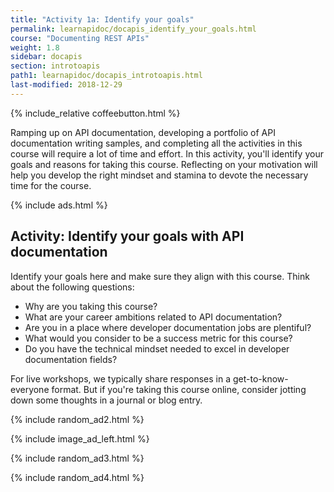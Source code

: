 ```yaml
---
title: "Activity 1a: Identify your goals"
permalink: learnapidoc/docapis_identify_your_goals.html
course: "Documenting REST APIs"
weight: 1.8
sidebar: docapis
section: introtoapis
path1: learnapidoc/docapis_introtoapis.html
last-modified: 2018-12-29
---
```


{% include_relative coffeebutton.html %}

Ramping up on API documentation, developing a portfolio of API documentation writing samples, and completing all the activities in this course will require a lot of time and effort. In this activity, you'll identify your goals and reasons for taking this course. Reflecting on your motivation will help you develop the right mindset and stamina to devote the necessary time for the course.

{% include ads.html %}


## <i class="fa fa-user-circle"></i> Activity: Identify your goals with API documentation


Identify your goals here and make sure they align with this course. Think about the following questions:

*  Why are you taking this course?
*  What are your career ambitions related to API documentation?
*  Are you in a place where developer documentation jobs are plentiful?
*  What would you consider to be a success metric for this course?
*  Do you have the technical mindset needed to excel in developer documentation fields?

For live workshops, we typically share responses in a get-to-know-everyone format. But if you're taking this course online, consider jotting down some thoughts in a journal or blog entry.

{% include random_ad2.html %}

{% include image_ad_left.html %}

{% include random_ad3.html %}

{% include random_ad4.html %}
